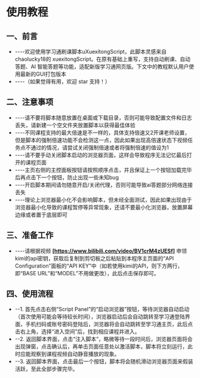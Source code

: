 # 使用教程

## 一、前言

- ----欢迎使用学习通刷课脚本uXuexitongScript，此脚本灵感来自chaolucky18的 xuexitongScript。在原有基础上重写，支持自动刷课、自动答题、AI 智能答题等功能，适配新版学习通网页版。下文中的教程默认用户使用最新的GUI打包版本
- ----（如果觉得有用，欢迎 star 支持！）

## 二、注意事项

- ----请不要将脚本随意放置在桌面或下载目录，否则可能导致配置文件和日志丢失，请新建一个空文件夹放置脚本以获得最佳体验
- ----不同课程支持的最大倍速是不一样的，具体支持倍速又2开课老师设置，但是脚本的强制倍速功能不会检测这一点，因此如果出现高倍速状态下视频任务点不通过的情况，请尝试关闭强制倍速或者将强制倍速的值设为1
- ----请不要手动关闭脚本启动的浏览器页面，这样会导致程序无法记忆最后打开的课程页面
- ----主页右侧的主控面板按钮请按照顺序点击，并且保证上一个按钮加载完毕后再点击下一个按钮，防止出现一些未知bug
- ----开启脚本期间请勿随意开启/关闭代理，否则可能导致ai答题部分网络连接丢失
- ----理论上浏览器最小化不会影响脚本，但未经全面测试，因此如果出现由于浏览器最小化导致的课程暂停等异常现象，还请不要最小化浏览器，放置屏幕边缘或者置于底层即可

## 三、准备工作

- ----请根据视频 **[https://www.bilibili.com/video/BV1crM4zUESf]** 申领kimi的api密钥，获取后复制到剪切板之后粘贴到本程序主页面的“API Configuration”面板的“API KEY”中（如若使用kimi的API，则下方两行，即“BASE URL”和“MODEL”不用做更改），此后点击保存即可。

## 四、使用流程

- --1. 首先点击右侧“Script Panel”的“启动浏览器”按钮，等待浏览器自动启动（首次使用可能会等待较长时间），浏览器启动后会自动跳转至学习通登陆界面，手机扫码或账号密码登陆后，浏览器将会自动跳转至学习通主页，此后点击右上角，选择“进入空间”后，找到相应课程并进入。
- --2. 返回脚本界面，点击“注入脚本”，略微等待一段时间后，浏览器页面将会出现弹窗，点击确认后，再单击页面任意处以激活脚本，脚本将立刻运行，此时应能观察到课程视频自动静音播放的现象。
- --3. 返回脚本界面，点击最后一个按钮，脚本将会随机滑动浏览器页面来假装活跃，至此全部步骤完毕。
